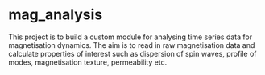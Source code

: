# mag_analysis
This project is to build a custom module for analysing time series data for magnetisation dynamics. The aim is to read in raw magnetisation data and calculate properties of interest such as dispersion of spin waves, profile of modes, magnetisation texture, permeability etc.
